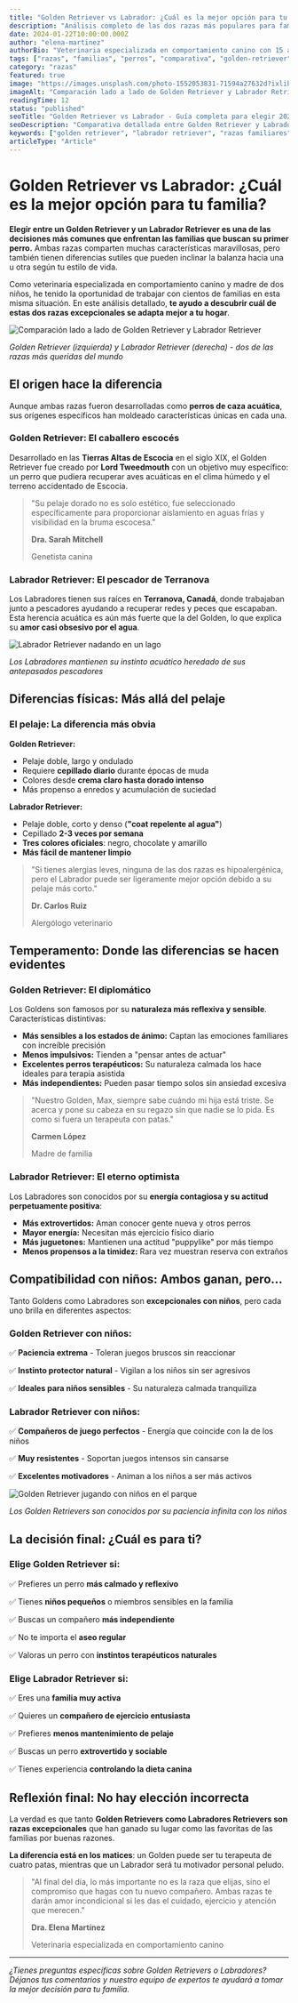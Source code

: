 ```yaml
---
title: "Golden Retriever vs Labrador: ¿Cuál es la mejor opción para tu familia?"
description: "Análisis completo de las dos razas más populares para familias. Descubre las diferencias clave en temperamento, cuidados y compatibilidad con niños para elegir tu compañero perfecto."
date: 2024-01-22T10:00:00.000Z
author: "elena-martinez"
authorBio: "Veterinaria especializada en comportamiento canino con 15 años de experiencia. Madre de dos niños y propietaria de un Golden Retriever llamado Bruno."
tags: ["razas", "familias", "perros", "comparativa", "golden-retriever", "labrador"]
category: "razas"
featured: true
image: "https://images.unsplash.com/photo-1552053831-71594a27632d?ixlib=rb-4.0.3&auto=format&fit=crop&w=1200&q=80"
imageAlt: "Comparación lado a lado de Golden Retriever y Labrador Retriever"
readingTime: 12
status: "published"
seoTitle: "Golden Retriever vs Labrador - Guía completa para elegir 2024"
seoDescription: "Comparativa detallada entre Golden Retriever y Labrador. Temperamento, cuidados, compatibilidad con niños. Elige la mejor raza para tu familia."
keywords: ["golden retriever", "labrador retriever", "razas familiares", "perros para niños", "comparativa razas"]
articleType: "Article"
---
```


# Golden Retriever vs Labrador: ¿Cuál es la mejor opción para tu familia?

**Elegir entre un Golden Retriever y un Labrador Retriever es una de las decisiones más comunes que enfrentan las familias que buscan su primer perro.** Ambas razas comparten muchas características maravillosas, pero también tienen diferencias sutiles que pueden inclinar la balanza hacia una u otra según tu estilo de vida.

Como veterinaria especializada en comportamiento canino y madre de dos niños, he tenido la oportunidad de trabajar con cientos de familias en esta misma situación. En este análisis detallado, **te ayudo a descubrir cuál de estas dos razas excepcionales se adapta mejor a tu hogar**.

![Comparación lado a lado de Golden Retriever y Labrador Retriever](https://images.unsplash.com/photo-1552053831-71594a27632d?ixlib=rb-4.0.3&auto=format&fit=crop&w=1200&q=80)

*Golden Retriever (izquierda) y Labrador Retriever (derecha) - dos de las razas más queridas del mundo*

## El origen hace la diferencia

Aunque ambas razas fueron desarrolladas como **perros de caza acuática**, sus orígenes específicos han moldeado características únicas en cada una.

### Golden Retriever: El caballero escocés

Desarrollado en las **Tierras Altas de Escocia** en el siglo XIX, el Golden Retriever fue creado por **Lord Tweedmouth** con un objetivo muy específico: un perro que pudiera recuperar aves acuáticas en el clima húmedo y el terreno accidentado de Escocia.

> "Su pelaje dorado no es solo estético, fue seleccionado específicamente para proporcionar aislamiento en aguas frías y visibilidad en la bruma escocesa."
> 
> **Dra. Sarah Mitchell**
> 
> Genetista canina

### Labrador Retriever: El pescador de Terranova

Los Labradores tienen sus raíces en **Terranova, Canadá**, donde trabajaban junto a pescadores ayudando a recuperar redes y peces que escapaban. Esta herencia acuática es aún más fuerte que la del Golden, lo que explica su **amor casi obsesivo por el agua**.

![Labrador Retriever nadando en un lago](https://images.unsplash.com/photo-1518717758536-85ae29035b6d?ixlib=rb-4.0.3&auto=format&fit=crop&w=800&q=80)

*Los Labradores mantienen su instinto acuático heredado de sus antepasados pescadores*

## Diferencias físicas: Más allá del pelaje

### El pelaje: La diferencia más obvia

**Golden Retriever:**
- Pelaje doble, largo y ondulado
- Requiere **cepillado diario** durante épocas de muda
- Colores desde **crema claro hasta dorado intenso**
- Más propenso a enredos y acumulación de suciedad

**Labrador Retriever:**
- Pelaje doble, corto y denso (**"coat repelente al agua"**)
- Cepillado **2-3 veces por semana**
- **Tres colores oficiales**: negro, chocolate y amarillo
- **Más fácil de mantener limpio**

> "Si tienes alergias leves, ninguna de las dos razas es hipoalergénica, pero el Labrador puede ser ligeramente mejor opción debido a su pelaje más corto."
> 
> **Dr. Carlos Ruiz**
> 
> Alergólogo veterinario

## Temperamento: Donde las diferencias se hacen evidentes

### Golden Retriever: El diplomático

Los Goldens son famosos por su **naturaleza más reflexiva y sensible**. Características distintivas:

- **Más sensibles a los estados de ánimo:** Captan las emociones familiares con increíble precisión
- **Menos impulsivos:** Tienden a "pensar antes de actuar"
- **Excelentes perros terapéuticos:** Su naturaleza calmada los hace ideales para terapia asistida
- **Más independientes:** Pueden pasar tiempo solos sin ansiedad excesiva

> "Nuestro Golden, Max, siempre sabe cuándo mi hija está triste. Se acerca y pone su cabeza en su regazo sin que nadie se lo pida. Es como si fuera un terapeuta con patas."
> 
> **Carmen López**
> 
> Madre de familia

### Labrador Retriever: El eterno optimista

Los Labradores son conocidos por su **energía contagiosa y su actitud perpetuamente positiva**:

- **Más extrovertidos:** Aman conocer gente nueva y otros perros
- **Mayor energía:** Necesitan más ejercicio físico diario
- **Más juguetones:** Mantienen una actitud "puppylike" por más tiempo
- **Menos propensos a la timidez:** Rara vez muestran reserva con extraños

## Compatibilidad con niños: Ambos ganan, pero...

Tanto Goldens como Labradores son **excepcionales con niños**, pero cada uno brilla en diferentes aspectos:

### Golden Retriever con niños:

✅ **Paciencia extrema** - Toleran juegos bruscos sin reaccionar

✅ **Instinto protector natural** - Vigilan a los niños sin ser agresivos

✅ **Ideales para niños sensibles** - Su naturaleza calmada tranquiliza

### Labrador Retriever con niños:

✅ **Compañeros de juego perfectos** - Energía que coincide con la de los niños

✅ **Muy resistentes** - Soportan juegos intensos sin cansarse

✅ **Excelentes motivadores** - Animan a los niños a ser más activos

![Golden Retriever jugando con niños en el parque](https://images.unsplash.com/photo-1587300003388-59208cc962cb?ixlib=rb-4.0.3&auto=format&fit=crop&w=800&q=80)

*Los Golden Retrievers son conocidos por su paciencia infinita con los niños*

## La decisión final: ¿Cuál es para ti?

### Elige Golden Retriever si:

✅ Prefieres un perro **más calmado y reflexivo**

✅ Tienes **niños pequeños** o miembros sensibles en la familia

✅ Buscas un compañero **más independiente**

✅ No te importa el **aseo regular**

✅ Valoras un perro con **instintos terapéuticos naturales**

### Elige Labrador Retriever si:

✅ Eres una **familia muy activa**

✅ Quieres un **compañero de ejercicio entusiasta**

✅ Prefieres **menos mantenimiento de pelaje**

✅ Buscas un perro **extrovertido y sociable**

✅ Tienes experiencia **controlando la dieta canina**

## Reflexión final: No hay elección incorrecta

La verdad es que tanto **Golden Retrievers como Labradores Retrievers son razas excepcionales** que han ganado su lugar como las favoritas de las familias por buenas razones.

**La diferencia está en los matices**: un Golden puede ser tu terapeuta de cuatro patas, mientras que un Labrador será tu motivador personal peludo.

> "Al final del día, lo más importante no es la raza que elijas, sino el compromiso que hagas con tu nuevo compañero. Ambas razas te darán amor incondicional si les das el cuidado, ejercicio y atención que merecen."
> 
> **Dra. Elena Martínez**
> 
> Veterinaria especializada en comportamiento canino

---

*¿Tienes preguntas específicas sobre Golden Retrievers o Labradores? Déjanos tus comentarios y nuestro equipo de expertos te ayudará a tomar la mejor decisión para tu familia.*